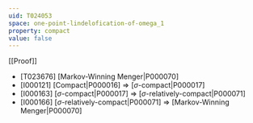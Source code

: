 ```yaml
---
uid: T024053
space: one-point-lindelofication-of-omega_1
property: compact
value: false
---
```

[[Proof]]

* [T023676] [Markov-Winning Menger|P000070]
* [I000121] [Compact|P000016] => [$\sigma$-compact|P000017]
* [I000163] [$\sigma$-compact|P000017] => [$\sigma$-relatively-compact|P000071]
* [I000166] [$\sigma$-relatively-compact|P000071] => [Markov-Winning Menger|P000070]

